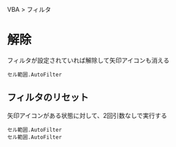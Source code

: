 VBA > フィルタ
# 解除
フィルタが設定されていれば解除して矢印アイコンも消える  
```vba
セル範囲.AutoFilter
```

## フィルタのリセット
矢印アイコンがある状態に対して、2回引数なしで実行する  
```vba
セル範囲.AutoFilter
セル範囲.AutoFilter
```
